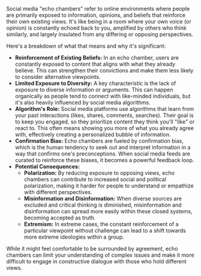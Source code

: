 Social media "echo chambers" refer to online environments where people are primarily exposed to information, opinions, and beliefs that reinforce their own existing views. It's like being in a room where your own voice (or opinion) is constantly echoed back to you, amplified by others who think similarly, and largely insulated from any differing or opposing perspectives.

Here's a breakdown of what that means and why it's significant:

* **Reinforcement of Existing Beliefs:** In an echo chamber, users are constantly exposed to content that aligns with what they already believe. This can strengthen their convictions and make them less likely to consider alternative viewpoints.
* **Limited Exposure to Diversity:** A key characteristic is the lack of exposure to diverse information or arguments. This can happen organically as people tend to connect with like-minded individuals, but it's also heavily influenced by social media algorithms.
* **Algorithm's Role:** Social media platforms use algorithms that learn from your past interactions (likes, shares, comments, searches). Their goal is to keep you engaged, so they prioritize content they think you'll "like" or react to. This often means showing you more of what you already agree with, effectively creating a personalized bubble of information.
* **Confirmation Bias:** Echo chambers are fueled by confirmation bias, which is the human tendency to seek out and interpret information in a way that confirms one's preconceptions. When social media feeds are curated to reinforce these biases, it becomes a powerful feedback loop.
* **Potential Consequences:**
    * **Polarization:** By reducing exposure to opposing views, echo chambers can contribute to increased social and political polarization, making it harder for people to understand or empathize with different perspectives.
    * **Misinformation and Disinformation:** When diverse sources are excluded and critical thinking is diminished, misinformation and disinformation can spread more easily within these closed systems, becoming accepted as truth.
    * **Extremism:** In extreme cases, the constant reinforcement of a particular viewpoint without challenge can lead to a shift towards more extreme ideologies within a group.

While it might feel comfortable to be surrounded by agreement, echo chambers can limit your understanding of complex issues and make it more difficult to engage in constructive dialogue with those who hold different views.